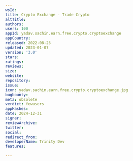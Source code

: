```yaml
---
wsId: 
title: Crypto Exchange - Trade Crypto
altTitle: 
authors: 
users: 100
appId: yadav.sachin.earn.free.crypto.cryptoexchange
appCountry: 
released: 2022-08-25
updated: 2023-01-07
version: '3.0'
stars: 
ratings: 
reviews: 
size: 
website: 
repository: 
issue: 
icon: yadav.sachin.earn.free.crypto.cryptoexchange.jpg
bugbounty: 
meta: obsolete
verdict: fewusers
appHashes: 
date: 2024-12-31
signer: 
reviewArchive: 
twitter: 
social: 
redirect_from: 
developerName: Trinity Dev
features: 

---
```


